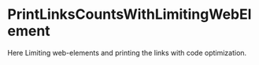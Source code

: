 # PrintLinksCountsWithLimitingWebElement
Here Limiting web-elements and printing the links with code optimization.




